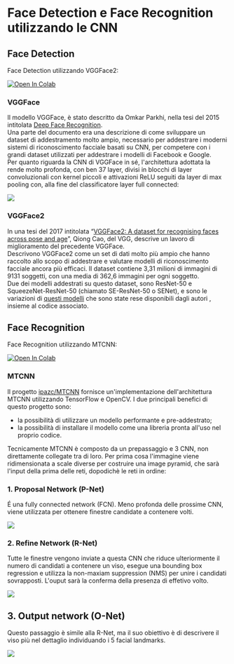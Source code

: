 # Face Detection e Face Recognition utilizzando le CNN

## Face Detection

Face Detection utilizzando VGGFace2:  

[![Open In Colab](https://colab.research.google.com/assets/colab-badge.svg)](https://colab.research.google.com/drive/13gdTneEgbzn0SvvzntR7t2RDhKsvYPZW?usp=sharing)

### VGGFace
Il modello VGGFace, è stato descritto da Omkar Parkhi, nella tesi del 2015 intitolata [Deep Face Recognition](https://www.robots.ox.ac.uk/~vgg/publications/2015/Parkhi15/parkhi15.pdf).  
Una parte del documento era una descrizione di come sviluppare un dataset di addestramento molto ampio, necessario per addestrare i moderni sistemi di riconoscimento facciale basati su CNN, per competere con i grandi dataset utilizzati per addestrare i modelli di Facebook e Google.  
Per quanto riguarda la CNN di VGGFace in sé, l'architettura adottata la rende molto profonda, con ben 37 layer, divisi in blocchi di layer convoluzionali con kernel piccoli e attivazioni ReLU seguiti da layer di max pooling con, alla fine del classificatore layer full connected:  

<img src='https://drive.google.com/uc?id=1ppG-bZ_032RiUqWH9IOSN3pRtO1iDO4g'>

### VGGFace2
In una tesi del 2017 intitolata “[VGGFace2: A dataset for recognising faces across pose and age](https://www.robots.ox.ac.uk/~vgg/publications/2018/Cao18/cao18.pdf)”, Qiong Cao, del VGG, descrive un lavoro di miglioramento del precedente VGGFace.  
Descrivono VGGFace2 come un set di dati molto più ampio che hanno raccolto allo scopo di addestrare e valutare modelli di riconoscimento facciale ancora più efficaci.
Il dataset contiene 3,31 milioni di immagini di 9131 soggetti, con una media di 362,6 immagini per ogni soggetto.  
Due dei modelli addestrati su questo dataset, sono ResNet-50 e SqueezeNet-ResNet-50 (chiamato SE-ResNet-50 o SENet), e sono le variazioni di [questi modelli](https://github.com/ox-vgg/vgg_face2) che sono state rese disponibili dagli autori , insieme al codice associato.  

## Face Recognition

Face Recognition utilizzando MTCNN:  

[![Open In Colab](https://colab.research.google.com/assets/colab-badge.svg)](https://colab.research.google.com/drive/1hd7IoFsZBFw1uB98gu4IsFsUb5LBphsP?usp=sharing)

### MTCNN
Il progetto [ipazc/MTCNN](https://github.com/ipazc/mtcnn) fornisce un'implementazione dell'architettura MTCNN utilizzando TensorFlow e OpenCV. I due principali benefici di questo progetto sono:
    
*   la possibilità di utilizzare un modello performante e pre-addestrato;
*   la possibilità di installare il modello come una libreria pronta all'uso nel proprio codice.

Tecnicamente MTCNN è composto da un prepassaggio e 3 CNN, non direttamente collegate tra di loro. Per prima cosa l'immagine viene ridimensionata a scale diverse per costruire una image pyramid, che sarà l'input della prima delle reti, dopodichè le reti in ordine:
    
### 1. Proposal Network (P-Net)
É una fully connected network (FCN). Meno profonda delle prossime CNN, viene utilizzata per ottenere finestre candidate a contenere volti.  

<img src='https://drive.google.com/uc?id=1XQKluW0_5pru_-X80OJduz9_7kXbzjVg'>
    
### 2. Refine Network (R-Net)
Tutte le finestre vengono inviate a questa CNN che riduce ulteriormente il numero di candidati a contenere un viso, esegue una bounding box regression e utilizza la non-maxiam suppression (NMS) per unire i candidati sovrapposti. L'ouput sarà la conferma della presenza di effetivo volto.  

<img src='https://drive.google.com/uc?id=1ymIh--XX_fdvmclC10xLJIGAznb6xq4A'>
    
## 3. Output network (O-Net)
Questo passaggio è simile alla R-Net, ma il suo obiettivo è di descrivere il viso più nel dettaglio individuando i 5 facial landmarks.  

<img src='https://drive.google.com/uc?id=1nrOnIpqFCif5sI8VFZE8dm7wH2kghvh9'>
